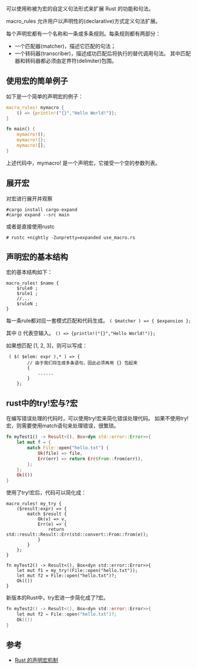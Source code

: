 可以使用称被为宏的自定义句法形式来扩展 Rust 的功能和句法。

macro_rules 允许用户以声明性的(declarative)方式定义句法扩展。

每个声明宏都有一个名称和一条或多条规则。每条规则都有两部分：
- 一个匹配器(matcher)，描述它匹配的句法；
- 一个转码器(transcriber)，描述成功匹配后将执行的替代调用句法。
  其中匹配器和转码器都必须由定界符(delimiter)包围。

## 使用宏的简单例子
如下是一个简单的声明宏的例子：

```rust
macro_rules! mymacro {
    () => {println!("{}","Hello World!")};
}

fn main() {
    mymacro!();
    mymacro!{};
    mymacro![];
}
```

上述代码中，mymacro! 是一个声明宏，它接受一个空的参数列表。

## 展开宏
对宏进行展开并观察

```shell
#cargo install cargo-expand
#cargo expand --src main
```
或者是直接使用rustc
```
# rustc +nightly -Zunpretty=expanded use_macro.rs
```

## 声明宏的基本结构
宏的基本结构如下：
```
macro_rules! $name {
    $rule0 ;
    $rule1 ;
    //...
    $ruleN ;
}
```
每一条rule都对应一套模式匹配和代码生成。
`( $matcher ) => { $expansion };`

其中 () 代表空输入。
`() => {println!("{}","Hello World!")};`

如果想匹配 [1, 2, 3]，则可以写成：
```
 ( $( $elem: expr ),* ) => {
        // 由于我们将生成多条语句，因此必须再用 {} 包起来
        {
            ......
        }
    };
```

## rust中的try!宏与?宏
在编写错误处理的代码时，可以使用try!宏来简化错误处理代码。
如果不使用try!宏，则需要使用match语句来处理错误，很繁琐。

```rust
fn myTest1() -> Result<(), Box<dyn std::error::Error>>{
    let mut f = {
        match File::open("hello.txt") {
            Ok(file) => file,
            Err(err) => return Err(From::from(err)),
        };
    };
    Ok(())
}
```
使用了try!宏后，代码可以简化成：
```
macro_rules! my_try {
    ($result:expr) => {
        match $result {
            Ok(v) => v,
            Err(e) => {
                return std::result::Result::Err(std::convert::From::from(e));
            }
        }
    };
}

fn myTest2() -> Result<(), Box<dyn std::error::Error>>{
    let mut f1 = my_try!(File::open("hello.txt"));
    let mut f2 = File::open("hello.txt")?;
    Ok(())
}
```

新版本的Rust中，try宏进一步简化成了?宏。

```go
fn myTest2() -> Result<(), Box<dyn std::error::Error>>{
    let mut f2 = File::open("hello.txt")?;
    Ok(())
}
```

## 参考
- [Rust 的声明宏机制](https://zyy.rs/post/rust-declarative-macro/)
